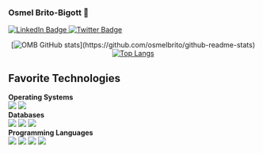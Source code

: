 ### Osmel Brito-Bigott 👋

<div id="badges">
  <a href="https://www.linkedin.com/in/osmelbrito/">
    <img src="https://img.shields.io/badge/LinkedIn-blue?style=plastic&logo=linkedin&logoColor=white" alt="LinkedIn Badge"/>
  </a>
  <a href="https://twitter.com/osmelbrito">
    <img src="https://img.shields.io/badge/Twitter-blue?style=flat&logo=twitter&logoColor=white" alt="Twitter Badge"/>
  </a>
</div>

<div align="center" dir="auto">
  
[![OMB GitHub stats](https://github-readme-stats.vercel.app/api?username=osmelbrito&layout=compact;count_private=true&amp;show_icons=true&amp;)](https://github.com/osmelbrito/github-readme-stats)
[![Top Langs](https://github-readme-stats.vercel.app/api/top-langs/?username=osmelbrito&layout=compact)](https://github.com/osmelbrito/github-readme-stats)
</div>

## Favorite Technologies
<p dir="auto"><strong>Operating Systems</strong><br>
 <img src="https://img.shields.io/badge/-Linux-informational?style=flat&amp;logo=linux&amp;logoColor=white&amp;color=FCC624" style="max-width: 100%;"/>
 <img src="https://img.shields.io/badge/-Windows-informational?style=flat&amp;logo=windows&amp;logoColor=white&amp;color=0078D6" style="max-width: 100%;"/>
<br>
<strong>Databases</strong><br>
   <img src="https://img.shields.io/badge/-Oracle-informational?style=flat&amp;logo=oracle&amp;logoColor=white&amp;color=A81D33" style="max-width: 100%;">  
   <img src="https://img.shields.io/badge/-SQLServer-informational?style=flat&amp;logo=sqlsvr&amp;logoColor=white&amp;color=FCC624" style="max-width: 100%;"> 
   <img src="https://img.shields.io/badge/-PostgreSQL-informational?style=flat&amp;logo=postgresql&amp;logoColor=white&amp;color=4169E1" style="max-width: 100%;">
<br>
<strong>Programming Languages</strong><br>
  <img src="https://img.shields.io/badge/-PLSQL-informational?style=flat&amp;logo=oracle&amp;logoColor=white&amp;color=A81D33" style="max-width: 100%;">   
  <img src="https://img.shields.io/badge/-TSQL-informational?style=flat&amp;logo=tsql&amp;logoColor=white&amp;color=FCC624" style="max-width: 100%;">  
  <img src="https://img.shields.io/badge/-SAS-informational?style=flat&amp;logo=sas&amp;logoColor=white&amp;color=3776AB" style="max-width: 100%;">  
  <img src="https://img.shields.io/badge/-Python-informational?style=flat&amp;logo=python&amp;logoColor=white&amp;color=3776AB" style="max-width: 100%;">
  
<!--
**osmelbrito/osmelbrito** is a ✨ _special_ ✨ repository because its `README.md` (this file) appears on your GitHub profile.



Here are some ideas to get you started:

- 🔭 I’m currently working on ...
- 🌱 I’m currently learning ...
- 👯 I’m looking to collaborate on ...
- 🤔 I’m looking for help with ...
- 💬 Ask me about ...
- 📫 How to reach me: ...
- 😄 Pronouns: ...
- ⚡ Fun fact: ...
-->
